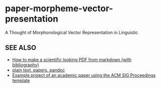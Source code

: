 # paper-morpheme-vector-presentation

A Thought of  Morphonological Vector Representation in Linguistic

## SEE ALSO

- [How to make a scientific looking PDF from markdown (with bibliography)](https://gist.github.com/maxogden/97190db73ac19fc6c1d9beee1a6e4fc8)
- [plain text, papers, pandoc](https://kieranhealy.org/blog/archives/2014/01/23/plain-text/)
- [Example project of an academic paper using the ACM SIG Proceedings template](https://github.com/dgraziotin/acm_sig_paper_markdown_pandoc)